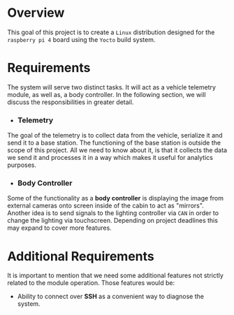 # Overview
This goal of this project is to create a `Linux` distribution designed for the `raspberry pi 4` board using the `Yocto` build system.

# Requirements
The system will serve two distinct tasks. It will act as a vehicle telemetry module, as well as, a body controller. In the following section, we will discuss the responsibilities in greater detail.

- ### Telemetry
The goal of the telemetry is to collect data from the vehicle, serialize it and send it to a base station.
The functioning of the base station is outside the scope of this project.
All we need to know about it, is that it collects the data we send it and processes it
in a way which makes it useful for analytics purposes.

- ### Body Controller
Some of the functionality as a **body controller** is displaying the image from external cameras onto screen inside of the cabin to act as "mirrors". Another idea is to send signals to the lighting controller via `CAN` in order to change the lighting via touchscreen. Depending on project deadlines this may expand to cover more features.

# Additional Requirements
It is important to mention that we need some additional features not strictly related to the module operation. Those features would be:

- Ability to connect over **SSH** as a convenient way to diagnose the system.